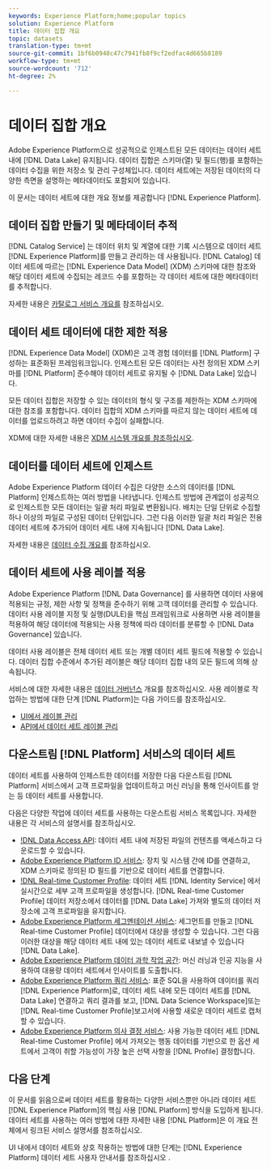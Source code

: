 ```yaml
---
keywords: Experience Platform;home;popular topics
solution: Experience Platform
title: 데이터 집합 개요
topic: datasets
translation-type: tm+mt
source-git-commit: 1bf6b0948c47c7941fb8f9cf2edfac4d665b8189
workflow-type: tm+mt
source-wordcount: '712'
ht-degree: 2%

---
```



# 데이터 집합 개요

Adobe Experience Platform으로 성공적으로 인제스트된 모든 데이터는 데이터 세트 내에 [!DNL Data Lake] 유지됩니다. 데이터 집합은 스키마(열) 및 필드(행)를 포함하는 데이터 수집을 위한 저장소 및 관리 구성체입니다. 데이터 세트에는 저장된 데이터의 다양한 측면을 설명하는 메타데이터도 포함되어 있습니다.

이 문서는 데이터 세트에 대한 개요 정보를 제공합니다 [!DNL Experience Platform].

## 데이터 집합 만들기 및 메타데이터 추적

[!DNL Catalog Service] 는 데이터 위치 및 계열에 대한 기록 시스템으로 데이터 세트 [!DNL Experience Platform]를 만들고 관리하는 데 사용됩니다. [!DNL Catalog] 데이터 세트에 따르는 [!DNL Experience Data Model] (XDM) 스키마에 대한 참조와 해당 데이터 세트에 수집되는 레코드 수를 포함하는 각 데이터 세트에 대한 메타데이터를 추적합니다.

자세한 내용은 [카탈로그 서비스 개요를](../home.md) 참조하십시오.

## 데이터 세트 데이터에 대한 제한 적용

[!DNL Experience Data Model] (XDM)은 고객 경험 데이터를 [!DNL Platform] 구성하는 표준화된 프레임워크입니다. 인제스트된 모든 데이터는 사전 정의된 XDM 스키마를 [!DNL Platform] 준수해야 데이터 세트로 유지될 수 [!DNL Data Lake] 있습니다.

모든 데이터 집합은 저장할 수 있는 데이터의 형식 및 구조를 제한하는 XDM 스키마에 대한 참조를 포함합니다. 데이터 집합의 XDM 스키마를 따르지 않는 데이터 세트에 데이터를 업로드하려고 하면 데이터 수집이 실패합니다.

XDM에 대한 자세한 내용은 [XDM 시스템 개요를 참조하십시오](../../xdm/home.md).

## 데이터를 데이터 세트에 인제스트

Adobe Experience Platform 데이터 수집은 다양한 소스의 데이터를 [!DNL Platform] 인제스트하는 여러 방법을 나타냅니다. 인제스트 방법에 관계없이 성공적으로 인제스트한 모든 데이터는 일괄 처리 파일로 변환됩니다. 배치는 단일 단위로 수집할 하나 이상의 파일로 구성된 데이터 단위입니다. 그런 다음 이러한 일괄 처리 파일은 전용 데이터 세트에 추가되어 데이터 세트 내에 지속됩니다 [!DNL Data Lake].

자세한 내용은 [데이터 수집 개요를](../../ingestion/home.md) 참조하십시오.

## 데이터 세트에 사용 레이블 적용

Adobe Experience Platform [!DNL Data Governance] 를 사용하면 데이터 사용에 적용되는 규정, 제한 사항 및 정책을 준수하기 위해 고객 데이터를 관리할 수 있습니다. 데이터 사용 레이블 지정 및 실행(DULE)을 핵심 프레임워크로 사용하면 사용 레이블을 적용하여 해당 데이터에 적용되는 사용 정책에 따라 데이터를 분류할 수 [!DNL Data Governance] 있습니다.

데이터 사용 레이블은 전체 데이터 세트 또는 개별 데이터 세트 필드에 적용할 수 있습니다. 데이터 집합 수준에서 추가된 레이블은 해당 데이터 집합 내의 모든 필드에 의해 상속됩니다.

서비스에 대한 자세한 내용은 [데이터 거버넌스](../../data-governance/home.md) 개요를 참조하십시오. 사용 레이블로 작업하는 방법에 대한 단계 [!DNL Platform]는 다음 가이드를 참조하십시오.

* [UI에서 레이블 관리](../../data-governance/labels/user-guide.md)
* [API에서 데이터 세트 레이블 관리](../../data-governance/labels/dataset-api.md)

## 다운스트림 [!DNL Platform] 서비스의 데이터 세트

데이터 세트를 사용하여 인제스트한 데이터를 저장한 다음 다운스트림 [!DNL Platform] 서비스에서 고객 프로파일을 업데이트하고 머신 러닝을 통해 인사이트를 얻는 등 데이터 세트를 사용합니다.

다음은 다양한 작업에 데이터 세트를 사용하는 다운스트림 서비스 목록입니다. 자세한 내용은 각 서비스의 설명서를 참조하십시오.

* [!DNL Data Access API](../../data-access/home.md): 데이터 세트 내에 저장된 파일의 컨텐츠를 액세스하고 다운로드할 수 있습니다.
* [Adobe Experience Platform ID 서비스](../../identity-service/home.md): 장치 및 시스템 간에 ID를 연결하고, XDM 스키마로 정의된 ID 필드를 기반으로 데이터 세트를 연결합니다.
* [!DNL Real-time Customer Profile](../../profile/home.md): 데이터 세트 [!DNL Identity Service] 에서 실시간으로 세부 고객 프로파일을 생성합니다. [!DNL Real-time Customer Profile] 데이터 저장소에서 데이터를 [!DNL Data Lake] 가져와 별도의 데이터 저장소에 고객 프로파일을 유지합니다.
* [Adobe Experience Platform 세그멘테이션 서비스](../../segmentation/home.md): 세그먼트를 만들고 [!DNL Real-time Customer Profile] 데이터에서 대상을 생성할 수 있습니다. 그런 다음 이러한 대상을 해당 데이터 세트 내에 있는 데이터 세트로 내보낼 수 있습니다 [!DNL Data Lake].
* [Adobe Experience Platform 데이터 과학 작업 공간](../../data-science-workspace/home.md): 머신 러닝과 인공 지능을 사용하여 대용량 데이터 세트에서 인사이트를 도출합니다.
* [Adobe Experience Platform 쿼리 서비스](../../query-service/home.md): 표준 SQL을 사용하여 데이터를 쿼리 [!DNL Experience Platform]로, 데이터 세트 내에 모든 데이터 세트를 [!DNL Data Lake] 연결하고 쿼리 결과를 보고, [!DNL Data Science Workspace]또는 [!DNL Real-time Customer Profile]보고서에 사용할 새로운 데이터 세트로 캡처할 수 있습니다.
* [Adobe Experience Platform 의사 결정 서비스](../../decisioning-service/home.md): 사용 가능한 데이터 세트 [!DNL Real-time Customer Profile] 에서 가져오는 행동 데이터를 기반으로 한 옵션 세트에서 고객이 취할 가능성이 가장 높은 선택 사항을 [!DNL Profile] 결정합니다.

## 다음 단계

이 문서를 읽음으로써 데이터 세트를 활용하는 다양한 서비스뿐만 아니라 데이터 세트 [!DNL Experience Platform]의 핵심 사용 [!DNL Platform] 방식을 도입하게 됩니다. 데이터 세트를 사용하는 여러 방법에 대한 자세한 내용 [!DNL Platform]은 이 개요 전체에서 링크된 서비스 설명서를 참조하십시오.

UI 내에서 데이터 세트와 상호 작용하는 방법에 대한 단계는 [!DNL Experience Platform] 데이터 세트 사용자 안내서를 참조하십시오 [](user-guide.md).